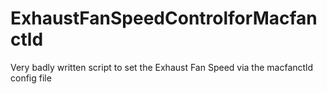 # ExhaustFanSpeedControlforMacfanctld
Very badly written script to set the Exhaust Fan Speed via the macfanctld config file

